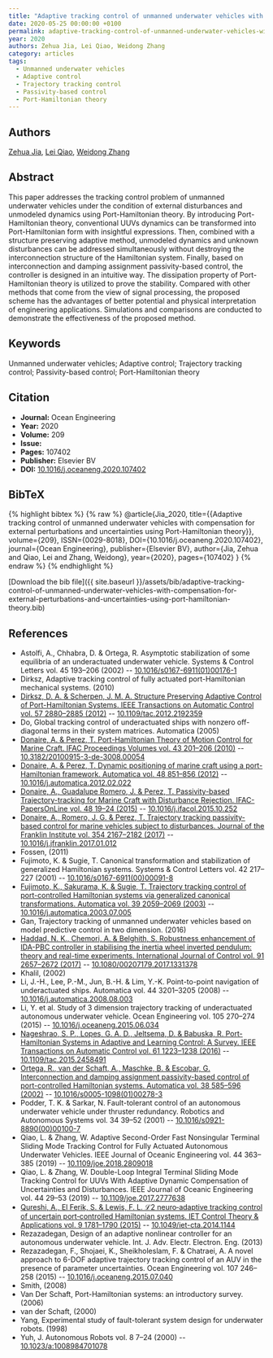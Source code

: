 ```yaml
---
title: "Adaptive tracking control of unmanned underwater vehicles with compensation for external perturbations and uncertainties using Port-Hamiltonian theory"
date: 2020-05-25 00:00:00 +0100
permalink: adaptive-tracking-control-of-unmanned-underwater-vehicles-with-compensation-for-external-perturbations-and-uncertainties-using-port-hamiltonian-theory
year: 2020
authors: Zehua Jia, Lei Qiao, Weidong Zhang
category: articles
tags:
  - Unmanned underwater vehicles
  - Adaptive control
  - Trajectory tracking control
  - Passivity-based control
  - Port-Hamiltonian theory
---
```

 
## Authors
[Zehua Jia](authors/zehua-jia), [Lei Qiao](authors/lei-qiao), [Weidong Zhang](authors/weidong-zhang)
 
## Abstract
This paper addresses the tracking control problem of unmanned underwater vehicles under the condition of external disturbances and unmodeled dynamics using Port-Hamiltonian theory. By introducing Port-Hamiltonian theory, conventional UUVs dynamics can be transformed into Port-Hamiltonian form with insightful expressions. Then, combined with a structure preserving adaptive method, unmodeled dynamics and unknown disturbances can be addressed simultaneously without destroying the interconnection structure of the Hamiltonian system. Finally, based on interconnection and damping assignment passivity-based control, the controller is designed in an intuitive way. The dissipation property of Port-Hamiltonian theory is utilized to prove the stability. Compared with other methods that come from the view of signal processing, the proposed scheme has the advantages of better potential and physical interpretation of engineering applications. Simulations and comparisons are conducted to demonstrate the effectiveness of the proposed method.
 
## Keywords
Unmanned underwater vehicles; Adaptive control; Trajectory tracking control; Passivity-based control; Port-Hamiltonian theory
 
## Citation
- **Journal:** Ocean Engineering
- **Year:** 2020
- **Volume:** 209
- **Issue:** 
- **Pages:** 107402
- **Publisher:** Elsevier BV
- **DOI:** [10.1016/j.oceaneng.2020.107402](https://doi.org/10.1016/j.oceaneng.2020.107402)
 
## BibTeX
{% highlight bibtex %}
{% raw %}
@article{Jia_2020,
  title={{Adaptive tracking control of unmanned underwater vehicles with compensation for external perturbations and uncertainties using Port-Hamiltonian theory}},
  volume={209},
  ISSN={0029-8018},
  DOI={10.1016/j.oceaneng.2020.107402},
  journal={Ocean Engineering},
  publisher={Elsevier BV},
  author={Jia, Zehua and Qiao, Lei and Zhang, Weidong},
  year={2020},
  pages={107402}
}
{% endraw %}
{% endhighlight %}
 
[Download the bib file]({{ site.baseurl }}/assets/bib/adaptive-tracking-control-of-unmanned-underwater-vehicles-with-compensation-for-external-perturbations-and-uncertainties-using-port-hamiltonian-theory.bib)
 
## References
- Astolfi, A., Chhabra, D. & Ortega, R. Asymptotic stabilization of some equilibria of an underactuated underwater vehicle. Systems &amp; Control Letters vol. 45 193–206 (2002) -- [10.1016/s0167-6911(01)00176-1](https://doi.org/10.1016/s0167-6911(01)00176-1)
- Dirksz, Adaptive tracking control of fully actuated port-Hamiltonian mechanical systems. (2010)
- [Dirksz, D. A. & Scherpen, J. M. A. Structure Preserving Adaptive Control of Port-Hamiltonian Systems. IEEE Transactions on Automatic Control vol. 57 2880–2885 (2012)](structure-preserving-adaptive-control-of-port-hamiltonian-systems) -- [10.1109/tac.2012.2192359](https://doi.org/10.1109/tac.2012.2192359)
- Do, Global tracking control of underactuated ships with nonzero off-diagonal terms in their system matrices. Automatica (2005)
- [Donaire, A. & Perez, T. Port-Hamiltonian Theory of Motion Control for Marine Craft. IFAC Proceedings Volumes vol. 43 201–206 (2010)](port-hamiltonian-theory-of-motion-control-for-marine-craft) -- [10.3182/20100915-3-de-3008.00054](https://doi.org/10.3182/20100915-3-de-3008.00054)
- [Donaire, A. & Perez, T. Dynamic positioning of marine craft using a port-Hamiltonian framework. Automatica vol. 48 851–856 (2012)](dynamic-positioning-of-marine-craft-using-a-port-hamiltonian-framework) -- [10.1016/j.automatica.2012.02.022](https://doi.org/10.1016/j.automatica.2012.02.022)
- [Donaire, A., Guadalupe Romero, J. & Perez, T. Passivity-based Trajectory-tracking for Marine Craft with Disturbance Rejection. IFAC-PapersOnLine vol. 48 19–24 (2015)](passivity-based-trajectory-tracking-for-marine-craft-with-disturbance-rejection) -- [10.1016/j.ifacol.2015.10.252](https://doi.org/10.1016/j.ifacol.2015.10.252)
- [Donaire, A., Romero, J. G. & Perez, T. Trajectory tracking passivity-based control for marine vehicles subject to disturbances. Journal of the Franklin Institute vol. 354 2167–2182 (2017)](trajectory-tracking-passivity-based-control-for-marine-vehicles-subject-to-disturbances) -- [10.1016/j.jfranklin.2017.01.012](https://doi.org/10.1016/j.jfranklin.2017.01.012)
- Fossen, (2011)
- Fujimoto, K. & Sugie, T. Canonical transformation and stabilization of generalized Hamiltonian systems. Systems &amp; Control Letters vol. 42 217–227 (2001) -- [10.1016/s0167-6911(00)00091-8](https://doi.org/10.1016/s0167-6911(00)00091-8)
- [Fujimoto, K., Sakurama, K. & Sugie, T. Trajectory tracking control of port-controlled Hamiltonian systems via generalized canonical transformations. Automatica vol. 39 2059–2069 (2003)](trajectory-tracking-control-of-port-controlled-hamiltonian-systems-via-generalized-canonical-transformations) -- [10.1016/j.automatica.2003.07.005](https://doi.org/10.1016/j.automatica.2003.07.005)
- Gan, Trajectory tracking of unmanned underwater vehicles based on model predictive control in two dimension. (2016)
- [Haddad, N. K., Chemori, A. & Belghith, S. Robustness enhancement of IDA-PBC controller in stabilising the inertia wheel inverted pendulum: theory and real-time experiments. International Journal of Control vol. 91 2657–2672 (2017)](robustness-enhancement-of-ida-pbc-controller-in-stabilising-the-inertia-wheel-inverted-pendulum-theory-and-real-time-experiments) -- [10.1080/00207179.2017.1331378](https://doi.org/10.1080/00207179.2017.1331378)
- Khalil, (2002)
- Li, J.-H., Lee, P.-M., Jun, B.-H. & Lim, Y.-K. Point-to-point navigation of underactuated ships. Automatica vol. 44 3201–3205 (2008) -- [10.1016/j.automatica.2008.08.003](https://doi.org/10.1016/j.automatica.2008.08.003)
- Li, Y. et al. Study of 3 dimension trajectory tracking of underactuated autonomous underwater vehicle. Ocean Engineering vol. 105 270–274 (2015) -- [10.1016/j.oceaneng.2015.06.034](https://doi.org/10.1016/j.oceaneng.2015.06.034)
- [Nageshrao, S. P., Lopes, G. A. D., Jeltsema, D. & Babuska, R. Port-Hamiltonian Systems in Adaptive and Learning Control: A Survey. IEEE Transactions on Automatic Control vol. 61 1223–1238 (2016)](port-hamiltonian-systems-in-adaptive-and-learning-control-a-survey) -- [10.1109/tac.2015.2458491](https://doi.org/10.1109/tac.2015.2458491)
- [Ortega, R., van der Schaft, A., Maschke, B. & Escobar, G. Interconnection and damping assignment passivity-based control of port-controlled Hamiltonian systems. Automatica vol. 38 585–596 (2002)](interconnection-and-damping-assignment-passivity-based-control-of-port-controlled-hamiltonian-systems) -- [10.1016/s0005-1098(01)00278-3](https://doi.org/10.1016/s0005-1098(01)00278-3)
- Podder, T. K. & Sarkar, N. Fault-tolerant control of an autonomous underwater vehicle under thruster redundancy. Robotics and Autonomous Systems vol. 34 39–52 (2001) -- [10.1016/s0921-8890(00)00100-7](https://doi.org/10.1016/s0921-8890(00)00100-7)
- Qiao, L. & Zhang, W. Adaptive Second-Order Fast Nonsingular Terminal Sliding Mode Tracking Control for Fully Actuated Autonomous Underwater Vehicles. IEEE Journal of Oceanic Engineering vol. 44 363–385 (2019) -- [10.1109/joe.2018.2809018](https://doi.org/10.1109/joe.2018.2809018)
- Qiao, L. & Zhang, W. Double-Loop Integral Terminal Sliding Mode Tracking Control for UUVs With Adaptive Dynamic Compensation of Uncertainties and Disturbances. IEEE Journal of Oceanic Engineering vol. 44 29–53 (2019) -- [10.1109/joe.2017.2777638](https://doi.org/10.1109/joe.2017.2777638)
- [Qureshi, A., El Ferik, S. & Lewis, F. L. ℒ2 neuro‐adaptive tracking control of uncertain port‐controlled Hamiltonian systems. IET Control Theory &amp; Applications vol. 9 1781–1790 (2015)](l-sub-2-sub-neuro-adaptive-tracking-control-of-uncertain-port-controlled-hamiltonian-systems) -- [10.1049/iet-cta.2014.1144](https://doi.org/10.1049/iet-cta.2014.1144)
- Rezazadegan, Design of an adaptive nonlinear controller for an autonomous underwater vehicle. Int. J. Adv. Electr. Electron. Eng. (2013)
- Rezazadegan, F., Shojaei, K., Sheikholeslam, F. & Chatraei, A. A novel approach to 6-DOF adaptive trajectory tracking control of an AUV in the presence of parameter uncertainties. Ocean Engineering vol. 107 246–258 (2015) -- [10.1016/j.oceaneng.2015.07.040](https://doi.org/10.1016/j.oceaneng.2015.07.040)
- Smith, (2008)
- Van Der Schaft, Port-Hamiltonian systems: an introductory survey. (2006)
- van der Schaft, (2000)
- Yang, Experimental study of fault-tolerant system design for underwater robots. (1998)
- Yuh, J. Autonomous Robots vol. 8 7–24 (2000) -- [10.1023/a:1008984701078](https://doi.org/10.1023/a:1008984701078)

